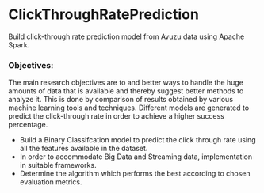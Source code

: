 # ClickThroughRatePrediction
Build click-through rate prediction model from Avuzu data using Apache Spark.

### Objectives:
The main research objectives are to and better ways to handle the huge amounts of data that is available and thereby suggest better methods to analyze it. This is done by comparison of results obtained by various machine learning tools and techniques. Different models are generated to predict the click-through rate in order to achieve a higher success percentage.
* Build a Binary Classifcation model to predict the click through rate using all the
features available in the dataset.
* In order to accommodate Big Data and Streaming data, implementation in suitable
frameworks.
* Determine the algorithm which performs the best according to chosen evaluation
metrics.
